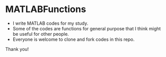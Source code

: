 # MATLABFunctions

- I write MATLAB codes for my study.
- Some of the codes are functions for general purpose that I think might be useful for other people.
- Everyone is welcome to clone and fork codes in this repo.

Thank you!
